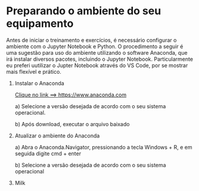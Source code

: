 <h1>Preparando o ambiente do seu equipamento</h1>

<p>Antes de iniciar o treinamento e exercícios, é necessário configurar o ambiente com o Jupyter Notebook e Python. 
O procedimento a seguir é uma sugestão para uso do ambiente utilizando o software Anaconda, que irá instalar diversos 
pacotes, incluindo o Jupyter Notebook. Particularmente eu preferi uutilizar o Jupter Notebook através do VS Code, por se mostrar mais flexível e prático.</p>

<ol>
<li>Instalar o Anaconda</li>
  
<a href="https://www.anaconda.com/products/individual">Clique no link ==> https://www.anaconda.com </a>
<p>a) Selecione a versão desejada de acordo com o seu sistema operacional.</p>
<p>b) Após download, executar o arquivo baixado</p>

  <li>Atualizar o ambiente do Anaconda</li>

<p>a) Abra o Anaconda.Navigator, pressionando a tecla Windows + R, e em seguida digite cmd + enter</p>

<p>b) Selecione a versão desejada de acordo com o seu sistema operacional</p>


  <li>Milk</li>
</ol>
